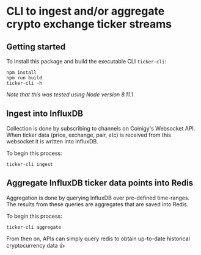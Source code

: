 # CLI to ingest and/or aggregate crypto exchange ticker streams

## Getting started

To install this package and build the executable CLI `ticker-cli`:

```
npm install
npm run build
ticker-cli -h
```

*Note that this was tested using Node version 8.11.1*
## Ingest into InfluxDB

Collection is done by subscribing to channels on Coinigy's Websocket API.
When ticker data (price, exchange, pair, etc) is received from this websocket it is written into InfluxDB.

To begin this process:

```
ticker-cli ingest
```


## Aggregate InfluxDB ticker data points into Redis

Aggregation is done by querying InfluxDB over pre-defined time-ranges.
The results from these queries are aggregates that are saved into Redis.

To begin this process:

```
ticker-cli aggregate
```

From then on, APIs can simply query redis to obtain up-to-date historical cryptocurrency data :+1: 